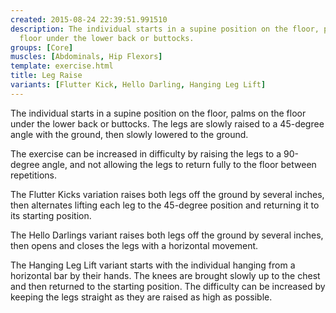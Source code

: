 ```yaml
---
created: 2015-08-24 22:39:51.991510
description: The individual starts in a supine position on the floor, palms on the
  floor under the lower back or buttocks.
groups: [Core]
muscles: [Abdominals, Hip Flexors]
template: exercise.html
title: Leg Raise
variants: [Flutter Kick, Hello Darling, Hanging Leg Lift]
---
```

The individual starts in a supine position on the floor, palms on the floor under the lower back or buttocks. The legs are slowly raised to a 45-degree angle with the ground, then slowly lowered to the ground.

The exercise can be increased in difficulty by raising the legs to a 90-degree angle, and not allowing the legs to return fully to the floor between repetitions.

The Flutter Kicks variation raises both legs off the ground by several inches, then alternates lifting each leg to the 45-degree position and returning it to its starting position.

The Hello Darlings variant raises both legs off the ground by several inches, then opens and closes the legs with a horizontal movement.

The Hanging Leg Lift variant starts with the individual hanging from a horizontal bar by their hands. The knees are brought slowly up to the chest and then returned to the starting position. The difficulty can be increased by keeping the legs straight as they are raised as high as possible.